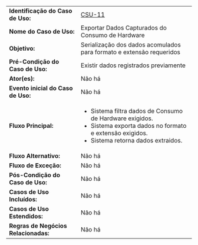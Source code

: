 |   	|	    |
|---	|---	|
|**Identificação do Caso de Uso:**|[CSU-11](https://github.com/avandrevitor/hidroino/blob/master/project/artifacts/table_use_of_cases.md)|
|**Nome do Caso de Uso:**|Exportar Dados Capturados do Consumo de Hardware|
|**Objetivo:**|Serialização dos dados acomulados para formato e extensão requeridos|
|**Pré-Condição do Caso de Uso:**|Existir dados registrados previamente|
|**Ator(es):**|Não há|
|**Evento inicial do Caso de Uso:**|Não há|
|**Fluxo Principal:**|<ul><li>Sistema filtra dados de Consumo de Hardware exigidos.</li><li>Sistema exporta dados no formato e extensão exigidos.</li><li>Sistema retorna dados extraidos.</li></ul>| 
|**Fluxo Alternativo:**|Não há|
|**Fluxo de Exceção:**|Não há|
|**Pós-Condição do Caso de Uso:**|Não há|
|**Casos de Uso Incluídos:**|Não há|
|**Casos de Uso Estendidos:**|Não há|
|**Regras de Negócios Relacionadas:**|Não há|
